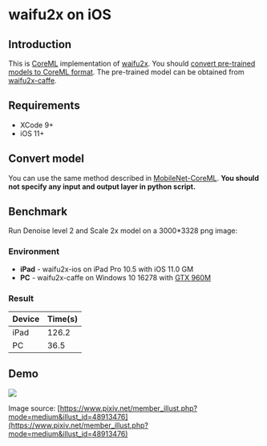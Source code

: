 # waifu2x on iOS

## Introduction
This is [CoreML](https://developer.apple.com/documentation/coreml) implementation of [waifu2x](https://github.com/nagadomi/waifu2x). You should [convert pre-trained models to CoreML format](https://developer.apple.com/documentation/coreml/converting_trained_models_to_core_ml). The pre-trained model can be obtained from [waifu2x-caffe](https://github.com/lltcggie/waifu2x-caffe).

## Requirements
 - XCode 9+
 - iOS 11+
 
## Convert model
You can use the same method described in [MobileNet-CoreML](https://github.com/hollance/MobileNet-CoreML). **You should not specify any input and output layer in python script.**

## Benchmark
Run Denoise level 2 and Scale 2x model on a 3000*3328 png image:
### Environment
- **iPad** - waifu2x-ios on iPad Pro 10.5 with iOS 11.0 GM
- **PC** - waifu2x-caffe on Windows 10 16278 with [GTX 960M](https://www.geforce.com/hardware/notebook-gpus/geforce-gtx-960m)
### Result
|Device|Time(s)|
|---|---|
|iPad|126.2|
|PC|36.5|

## Demo
![](demo.png)

Image source: [https://www.pixiv.net/member_illust.php?mode=medium&illust_id=48913476](https://www.pixiv.net/member_illust.php?mode=medium&illust_id=48913476)
